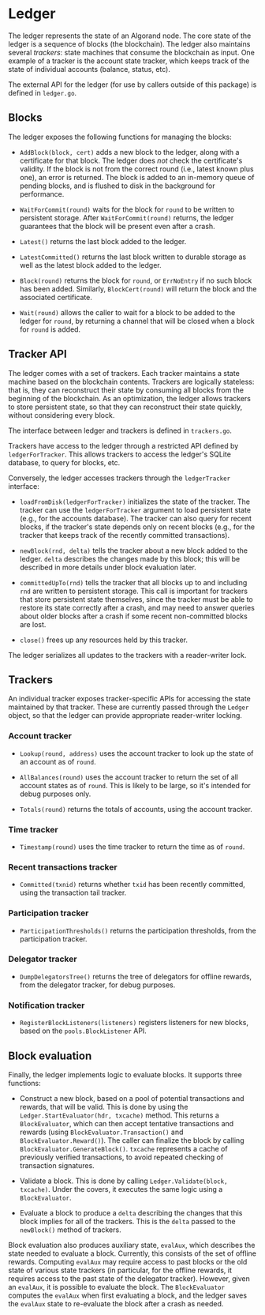 # Ledger

The ledger represents the state of an Algorand node.  The core state of
the ledger is a sequence of blocks (the blockchain).  The ledger also
maintains several _trackers_: state machines that consume the blockchain
as input.  One example of a tracker is the account state tracker, which
keeps track of the state of individual accounts (balance, status, etc).

The external API for the ledger (for use by callers outside of this
package) is defined in `ledger.go`.

## Blocks

The ledger exposes the following functions for managing the blocks:

- `AddBlock(block, cert)` adds a new block to the ledger, along with a
  certificate for that block.  The ledger does _not_ check the
  certificate's validity.  If the block is not from the correct round
  (i.e., latest known plus one), an error is returned.  The block is
  added to an in-memory queue of pending blocks, and is flushed to
  disk in the background for performance.

- `WaitForCommit(round)` waits for the block for `round` to be written
  to persistent storage.  After `WaitForCommit(round)` returns, the
  ledger guarantees that the block will be present even after a crash.

- `Latest()` returns the last block added to the ledger.

- `LatestCommitted()` returns the last block written to durable storage
  as well as the latest block added to the ledger.

- `Block(round)` returns the block for `round`, or `ErrNoEntry` if no
  such block has been added.  Similarly, `BlockCert(round)` will return
  the block and the associated certificate.

- `Wait(round)` allows the caller to wait for a block to be added to
  the ledger for `round`, by returning a channel that will be closed
  when a block for `round` is added.

## Tracker API

The ledger comes with a set of trackers.  Each tracker maintains a
state machine based on the blockchain contents.  Trackers are logically
stateless: that is, they can reconstruct their state by consuming
all blocks from the beginning of the blockchain.  As an optimization,
the ledger allows trackers to store persistent state, so that they can
reconstruct their state quickly, without considering every block.

The interface between ledger and trackers is defined in `trackers.go`.

Trackers have access to the ledger through a restricted API defined by
`ledgerForTracker`.  This allows trackers to access the ledger's SQLite
database, to query for blocks, etc.

Conversely, the ledger accesses trackers through the `ledgerTracker`
interface:

- `loadFromDisk(ledgerForTracker)` initializes the state of the tracker.
  The tracker can use the `ledgerForTracker` argument to load persistent
  state (e.g., for the accounts database).  The tracker can also query
  for recent blocks, if the tracker's state depends only on recent blocks
  (e.g., for the tracker that keeps track of the recently committed
  transactions).

- `newBlock(rnd, delta)` tells the tracker about a new block added to
  the ledger.  `delta` describes the changes made by this block; this
  will be described in more details under block evaluation later.

- `committedUpTo(rnd)` tells the tracker that all blocks up to and
  including `rnd` are written to persistent storage.  This call is
  important for trackers that store persistent state themselves, since
  the tracker must be able to restore its state correctly after a crash,
  and may need to answer queries about older blocks after a crash if
  some recent non-committed blocks are lost.

- `close()` frees up any resources held by this tracker.

The ledger serializes all updates to the trackers with a reader-writer
lock.

## Trackers

An individual tracker exposes tracker-specific APIs for accessing the
state maintained by that tracker.  These are currently passed through the
`Ledger` object, so that the ledger can provide appropriate reader-writer
locking.

### Account tracker

- `Lookup(round, address)` uses the account tracker to look up the
  state of an account as of `round`.

- `AllBalances(round)` uses the account tracker to return the set
  of all account states as of `round`.  This is likely to be large,
  so it's intended for debug purposes only.

- `Totals(round)` returns the totals of accounts, using the account
  tracker.

### Time tracker

- `Timestamp(round)` uses the time tracker to return the time as
  of `round`.

### Recent transactions tracker

- `Committed(txnid)` returns whether `txid` has been recently committed,
  using the transaction tail tracker.

### Participation tracker

- `ParticipationThresholds()` returns the participation thresholds,
  from the participation tracker.

### Delegator tracker

- `DumpDelegatorsTree()` returns the tree of delegators for offline
  rewards, from the delegator tracker, for debug purposes.

### Notification tracker

- `RegisterBlockListeners(listeners)` registers listeners for new
  blocks, based on the `pools.BlockListener` API.

## Block evaluation

Finally, the ledger implements logic to evaluate blocks.  It supports
three functions:

- Construct a new block, based on a pool of potential transactions
  and rewards, that will be valid.  This is done by using
  the `Ledger.StartEvaluator(hdr, txcache)` method.  This returns a
  `BlockEvaluator`, which can then accept tentative transactions
  and rewards (using `BlockEvaluator.Transaction()` and
  `BlockEvaluator.Reward()`).  The caller can finalize the block by
  calling `BlockEvaluator.GenerateBlock()`.  `txcache` represents a
  cache of previously verified transactions, to avoid repeated checking
  of transaction signatures.

- Validate a block.  This is done by calling `Ledger.Validate(block, txcache)`.
  Under the covers, it executes the same logic using a `BlockEvaluator`.

- Evaluate a block to produce a `delta` describing the changes that
  this block implies for all of the trackers.  This is the `delta`
  passed to the `newBlock()` method of trackers.

Block evaluation also produces auxiliary state, `evalAux`, which describes
the state needed to evaluate a block.  Currently, this consists of
the set of offline rewards.  Computing `evalAux` may require access to
past blocks or the old state of various state trackers (in particular,
for the offline rewards, it requires access to the past state of the
delegator tracker).  However, given an `evalAux`, it is possible to
evaluate the block.  The `BlockEvaluator` computes the `evalAux` when
first evaluating a block, and the ledger saves the `evalAux` state to
re-evaluate the block after a crash as needed.
